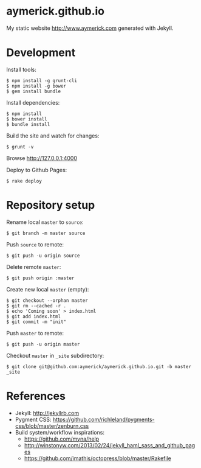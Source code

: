 aymerick.github.io
==================

My static website <http://www.aymerick.com> generated with Jekyll.

Development
===========

Install tools:

    $ npm install -g grunt-cli
    $ npm install -g bower
    $ gem install bundle

Install dependencies:

    $ npm install
    $ bower install
    $ bundle install

Build the site and watch for changes:

    $ grunt -v

Browse <http://127.0.0.1:4000>

Deploy to Github Pages:

    $ rake deploy

Repository setup
================

Rename local `master` to `source`:

    $ git branch -m master source

Push `source` to remote:

    $ git push -u origin source

Delete remote `master`:

    $ git push origin :master

Create new local `master` (empty):

    $ git checkout --orphan master
    $ git rm --cached -r .
    $ echo 'Coming soon' > index.html
    $ git add index.html
    $ git commit -m "init"

Push `master` to remote:

    $ git push -u origin master

Checkout `master` in `_site` subdirectory:

    $ git clone git@github.com:aymerick/aymerick.github.io.git -b master _site

References
==========

- Jekyll: <http://jekyllrb.com>
- Pygment CSS: <https://github.com/richleland/pygments-css/blob/master/zenburn.css>
- Build system/workflow inspirations:
  - <https://github.com/myna/help>
  - <http://winstonyw.com/2013/02/24/jekyll_haml_sass_and_github_pages>
  - <https://github.com/imathis/octopress/blob/master/Rakefile>
